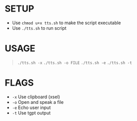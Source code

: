 # SETUP
* Use `chmod u+x tts.sh` to make the script executable
* Use `./tts.sh` to run script

# USAGE
> `./tts.sh -x`
> `./tts.sh -o FILE`
> `./tts.sh -e`
> `./tts.sh -t`

# FLAGS
-  `-x`    Use clipboard (xsel)
-  `-o`    Open and speak a file
-  `-e`    Echo user input
-  `-t`    Use tgpt output
